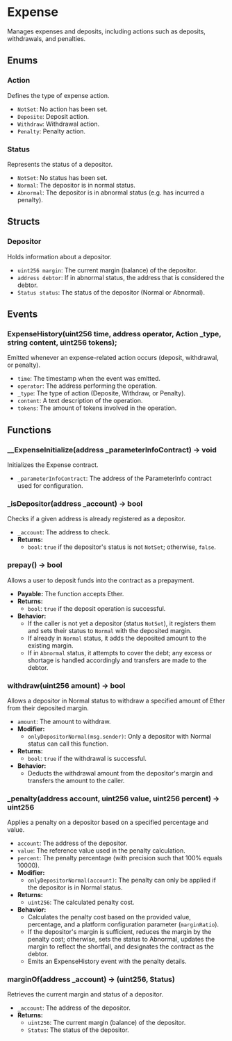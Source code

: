 # Expense

Manages expenses and deposits, including actions such as deposits, withdrawals, and penalties.

## Enums

### Action
Defines the type of expense action.
- `NotSet`: No action has been set.
- `Deposite`: Deposit action.
- `Withdraw`: Withdrawal action.
- `Penalty`: Penalty action.

### Status
Represents the status of a depositor.
- `NotSet`: No status has been set.
- `Normal`: The depositor is in normal status.
- `Abnormal`: The depositor is in abnormal status (e.g. has incurred a penalty).

## Structs

### Depositor
Holds information about a depositor.
- `uint256 margin`: The current margin (balance) of the depositor.
- `address debtor`: If in abnormal status, the address that is considered the debtor.
- `Status status`: The status of the depositor (Normal or Abnormal).

## Events

### ExpenseHistory(uint256 time, address operator, Action _type, string content, uint256 tokens);
Emitted whenever an expense-related action occurs (deposit, withdrawal, or penalty).
- `time`: The timestamp when the event was emitted.
- `operator`: The address performing the operation.
- `_type`: The type of action (Deposite, Withdraw, or Penalty).
- `content`: A text description of the operation.
- `tokens`: The amount of tokens involved in the operation.

## Functions

### __ExpenseInitialize(address _parameterInfoContract) -> void
Initializes the Expense contract.
- `_parameterInfoContract`: The address of the ParameterInfo contract used for configuration.

### _isDepositor(address _account) -> bool
Checks if a given address is already registered as a depositor.
- `_account`: The address to check.
- **Returns:**  
  - `bool`: `true` if the depositor's status is not `NotSet`; otherwise, `false`.

### prepay() -> bool
Allows a user to deposit funds into the contract as a prepayment.
- **Payable:** The function accepts Ether.
- **Returns:**  
  - `bool`: `true` if the deposit operation is successful.
- **Behavior:**  
  - If the caller is not yet a depositor (status `NotSet`), it registers them and sets their status to `Normal` with the deposited margin.
  - If already in `Normal` status, it adds the deposited amount to the existing margin.
  - If in `Abnormal` status, it attempts to cover the debt; any excess or shortage is handled accordingly and transfers are made to the debtor.

### withdraw(uint256 amount) -> bool
Allows a depositor in Normal status to withdraw a specified amount of Ether from their deposited margin.
- `amount`: The amount to withdraw.
- **Modifier:**  
  - `onlyDepositorNormal(msg.sender)`: Only a depositor with Normal status can call this function.
- **Returns:**  
  - `bool`: `true` if the withdrawal is successful.
- **Behavior:**  
  - Deducts the withdrawal amount from the depositor's margin and transfers the amount to the caller.

### _penalty(address account, uint256 value, uint256 percent) -> uint256
Applies a penalty on a depositor based on a specified percentage and value.
- `account`: The address of the depositor.
- `value`: The reference value used in the penalty calculation.
- `percent`: The penalty percentage (with precision such that 100% equals 10000).
- **Modifier:**  
  - `onlyDepositorNormal(account)`: The penalty can only be applied if the depositor is in Normal status.
- **Returns:**  
  - `uint256`: The calculated penalty cost.
- **Behavior:**  
  - Calculates the penalty cost based on the provided value, percentage, and a platform configuration parameter (`marginRatio`).
  - If the depositor's margin is sufficient, reduces the margin by the penalty cost; otherwise, sets the status to Abnormal, updates the margin to reflect the shortfall, and designates the contract as the debtor.
  - Emits an ExpenseHistory event with the penalty details.

### marginOf(address _account) -> (uint256, Status)
Retrieves the current margin and status of a depositor.
- `_account`: The address of the depositor.
- **Returns:**  
  - `uint256`: The current margin (balance) of the depositor.
  - `Status`: The status of the depositor.
